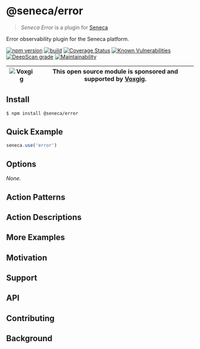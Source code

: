 # @seneca/error

> _Seneca Error_ is a plugin for [Seneca](http://senecajs.org)

Error observability plugin for the Seneca platform.

[![npm version](https://img.shields.io/npm/v/@seneca/error.svg)](https://npmjs.com/package/@seneca/error)
[![build](https://github.com/senecajs/seneca-error/actions/workflows/build.yml/badge.svg)](https://github.com/senecajs/seneca-error/actions/workflows/build.yml)
[![Coverage Status](https://coveralls.io/repos/github/senecajs/seneca-error/badge.svg?branch=main)](https://coveralls.io/github/senecajs/seneca-error?branch=main)
[![Known Vulnerabilities](https://snyk.io/test/github/senecajs/seneca-error/badge.svg)](https://snyk.io/test/github/senecajs/seneca-error)
[![DeepScan grade](https://deepscan.io/api/teams/5016/projects/20872/branches/581541/badge/grade.svg)](https://deepscan.io/dashboard#view=project&tid=5016&pid=20872&bid=581541)
[![Maintainability](https://api.codeclimate.com/v1/badges/8242b80adb8acb685afd/maintainability)](https://codeclimate.com/github/senecajs/seneca-error/maintainability)

| ![Voxgig](https://www.voxgig.com/res/img/vgt01r.png) | This open source module is sponsored and supported by [Voxgig](https://www.voxgig.com). |
| ---------------------------------------------------- | --------------------------------------------------------------------------------------- |

## Install

```sh
$ npm install @seneca/error
```

## Quick Example

```js
seneca.use('error')

```

<!--START:options-->

## Options

_None._

<!--END:options-->

<!--START:action-list-->


## Action Patterns



<!--END:action-list-->

<!--START:action-desc-->


## Action Descriptions



<!--END:action-desc-->

## More Examples

## Motivation

## Support

## API

## Contributing

## Background
